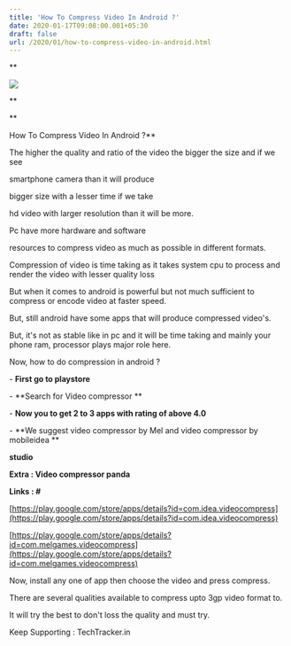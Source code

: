 ```yaml
---
title: 'How To Compress Video In Android ?'
date: 2020-01-17T09:08:00.001+05:30
draft: false
url: /2020/01/how-to-compress-video-in-android.html
---
```


**  

[![](https://lh3.googleusercontent.com/-6Yh9P0SO68o/XiNQm3yDCSI/AAAAAAAAAys/4zI1ztji4bUTFLiBjZ9AUY_FNOp7cftsgCLcBGAsYHQ/s1600/IMG_20200119_000426_920.jpg)](https://lh3.googleusercontent.com/-6Yh9P0SO68o/XiNQm3yDCSI/AAAAAAAAAys/4zI1ztji4bUTFLiBjZ9AUY_FNOp7cftsgCLcBGAsYHQ/s1600/IMG_20200119_000426_920.jpg)

**

**

How To Compress Video In Android ?**

  

The higher the quality and ratio of the video the bigger the size and if we see

smartphone camera than it will produce

bigger size with a lesser time if we take

hd video with larger resolution than it will be more.

  

Pc have more hardware and software 

resources to compress video as much as possible in different formats.

  

Compression of video is time taking as it takes system cpu to process and render the video with lesser quality loss

  

But when it comes to android is powerful but not much sufficient to compress or encode video at faster speed.

  

But, still android have some apps that will produce compressed video's.

  

But, it's not as stable like in pc and it will be time taking and mainly your phone ram, processor plays major role here.

  

Now, how to do compression in android ?

  

\- **First go to playstore**

  

\- **Search for Video compressor **

  

\- **Now you to get 2 to 3 apps with rating of above 4.0**

  

\- **We suggest video compressor by Mel and video compressor by mobileidea **

**studio**

  

**Extra : Video compressor panda**

  

**Links : #**

  

[https://play.google.com/store/apps/details?id=com.idea.videocompress](https://play.google.com/store/apps/details?id=com.idea.videocompress)  

  

[https://play.google.com/store/apps/details?id=com.melgames.videocompress](https://play.google.com/store/apps/details?id=com.melgames.videocompress)  

  

Now, install any one of app then choose the video and press compress.

  

There are several qualities available to compress upto 3gp video format to.

  

It will try the best to don't loss the quality and must try.

  

Keep Supporting : TechTracker.in